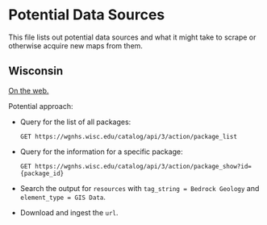 Potential Data Sources
======================

This file lists out potential data sources and what it might take to scrape
or otherwise acquire new maps from them.


Wisconsin
---------

[On the web.](https://wgnhs.wisc.edu/catalog/publication?res_extras_element_type=Map&tags=Bedrock+Geology)

Potential approach:

- Query for the list of all packages:

      GET https://wgnhs.wisc.edu/catalog/api/3/action/package_list

- Query for the information for a specific package:

      GET https://wgnhs.wisc.edu/catalog/api/3/action/package_show?id={package_id}

- Search the output for `resources` with `tag_string = Bedrock Geology` and
  `element_type = GIS Data`.

- Download and ingest the `url`.
